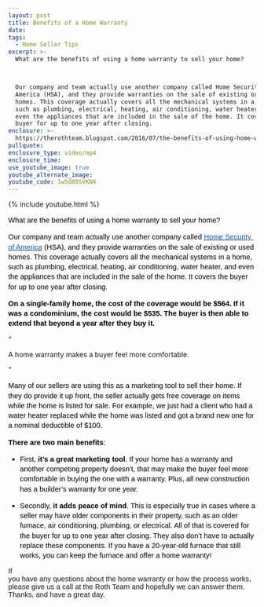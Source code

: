 ```yaml
---
layout: post
title: Benefits of a Home Warranty
date:
tags:
  - Home Seller Tips
excerpt: >-
  What are the benefits of using a home warranty to sell your home? 



  Our company and team actually use another company called Home Security of
  America (HSA), and they provide warranties on the sale of existing or used
  homes. This coverage actually covers all the mechanical systems in a home,
  such as plumbing, electrical, heating, air conditioning, water heater, and
  even the appliances that are included in the sale of the home. It covers the
  buyer for up to one year after closing.
enclosure: >-
  https://therothteam.blogspot.com/2016/07/the-benefits-of-using-home-warranty-to.html
pullquote:
enclosure_type: video/mp4
enclosure_time:
use_youtube_image: true
youtube_alternate_image:
youtube_code: 1w5d80SVKN4
---
```



{% include youtube.html %}

<div data-blogger-escaped-style="line-height: 1.38; margin-bottom: 0pt; margin-top: 0pt;" dir="ltr" style="margin-bottom:0pt; margin-top:0pt"><span style="line-height:1.38"></span><p><span style="line-height:1.38"><font data-blogger-escaped-style="background-color: transparent; color: black; font-family: &quot;arial&quot;; font-size: 14.666666666666666px; font-style: normal; font-variant: normal; font-weight: 400; text-decoration: none; vertical-align: baseline; white-space: pre-wrap;"><font style="background-color: transparent; font-size: 14.666666666666666px; font-style: normal; font-variant: normal; font-weight: 400; text-decoration: none; vertical-align: baseline; white-space: pre-wrap;"><font face="&quot;arial&quot;"><font color="#000000">What are the benefits of using a home warranty to sell your home? </font></font></font></font></span></p></div>

<div data-blogger-escaped-style="line-height: 1.38; margin-bottom: 0pt; margin-top: 0pt;" dir="ltr" style="margin-bottom:0pt; margin-top:0pt"><span style="line-height:1.38"></span></div>

<div data-blogger-escaped-style="line-height: 1.38; margin-bottom: 0pt; margin-top: 0pt;" dir="ltr" style="margin-bottom:0pt; margin-top:0pt"><span style="line-height:1.38"></span><p><span style="line-height:1.38"><font data-blogger-escaped-style="background-color: transparent; color: black; font-family: &quot;arial&quot;; font-size: 14.666666666666666px; font-style: normal; font-variant: normal; font-weight: 400; text-decoration: none; vertical-align: baseline; white-space: pre-wrap;"><font style="background-color: transparent; font-size: 14.666666666666666px; font-style: normal; font-variant: normal; font-weight: 400; text-decoration: none; vertical-align: baseline; white-space: pre-wrap;"><font face="&quot;arial&quot;"><font color="#000000">Our company and team actually use another company called </font></font></font></font><a data-blogger-escaped-style="text-decoration: none;" style="text-decoration:none" href="http://www.onlinehsa.com/"><font data-blogger-escaped-style="background-color: transparent; color: #1155cc; font-family: &quot;arial&quot;; font-size: 14.666666666666666px; font-style: normal; font-variant: normal; font-weight: 400; text-decoration: underline; vertical-align: baseline; white-space: pre-wrap;"><font style="background-color: transparent; font-size: 14.666666666666666px; font-style: normal; font-variant: normal; font-weight: 400; text-decoration: underline; vertical-align: baseline; white-space: pre-wrap;"><font face="&quot;arial&quot;"><font color="#1155cc">Home Security of America</font></font></font></font></a><font data-blogger-escaped-style="background-color: transparent; color: black; font-family: &quot;arial&quot;; font-size: 14.666666666666666px; font-style: normal; font-variant: normal; font-weight: 400; text-decoration: none; vertical-align: baseline; white-space: pre-wrap;"><font style="background-color: transparent; font-size: 14.666666666666666px; font-style: normal; font-variant: normal; font-weight: 400; text-decoration: none; vertical-align: baseline; white-space: pre-wrap;"><font face="&quot;arial&quot;"><font color="#000000"> (HSA), and they provide warranties on the sale of existing or used homes. This coverage actually covers all the mechanical systems in a home, such as plumbing, electrical, heating, air conditioning, water heater, and even the appliances that are included in the sale of the home. It covers the buyer for up to one year after closing. </font></font></font></font></span></p></div>

<div data-blogger-escaped-style="line-height: 1.38; margin-bottom: 0pt; margin-top: 0pt;" dir="ltr" style="margin-bottom:0pt; margin-top:0pt"><span style="line-height:1.38"></span></div>

<div data-blogger-escaped-style="line-height: 1.38; margin-bottom: 0pt; margin-top: 0pt;" dir="ltr" style="margin-bottom:0pt; margin-top:0pt"><span style="line-height:1.38"></span><p><span style="line-height:1.38"><font data-blogger-escaped-style="background-color: transparent; color: black; font-family: &quot;arial&quot;; font-size: 14.666666666666666px; font-style: normal; font-variant: normal; font-weight: 700; text-decoration: none; vertical-align: baseline; white-space: pre-wrap;"><font style="background-color: transparent; font-size: 14.666666666666666px; font-style: normal; font-variant: normal; font-weight: 700; text-decoration: none; vertical-align: baseline; white-space: pre-wrap;"><font face="&quot;arial&quot;"><font color="#000000">On a single-family home, the cost of the coverage would be $564. If it was a condominium, the cost would be $535. The buyer is then able to extend that beyond a year after they buy it.</font></font></font></font></span></p></div>

<div data-blogger-escaped-style="line-height: 1.38; margin-bottom: 0pt; margin-top: 0pt;" dir="ltr" style="margin-bottom:0pt; margin-top:0pt"><span style="line-height:1.38"></span></div>

<div class="quote-box"><p><font class="quote quote-left">&ldquo;</font></p><div class="quote-text"><p>A home warranty makes a buyer feel more comfortable.</p></div><p><font class="quote quote-right">&rdquo;</font></p></div>

<div data-blogger-escaped-style="line-height: 1.38; margin-bottom: 0pt; margin-top: 0pt;" dir="ltr" style="margin-bottom:0pt; margin-top:0pt"><span style="line-height:1.38"></span><p><span style="line-height:1.38"><font data-blogger-escaped-style="background-color: transparent; color: black; font-family: &quot;arial&quot;; font-size: 14.666666666666666px; font-style: normal; font-variant: normal; font-weight: 400; text-decoration: none; vertical-align: baseline; white-space: pre-wrap;"><font style="background-color: transparent; font-size: 14.666666666666666px; font-style: normal; font-variant: normal; font-weight: 400; text-decoration: none; vertical-align: baseline; white-space: pre-wrap;"><font face="&quot;arial&quot;"><font color="#000000">Many of our sellers are using this as a marketing tool to sell their home. If they do provide it up front, the seller actually gets free coverage on items while the home is listed for sale. For example, we just had a client who had a water heater replaced while the home was listed and got a brand new one for a nominal deductible of $100. </font></font></font></font></span></p></div>

<div data-blogger-escaped-style="line-height: 1.38; margin-bottom: 0pt; margin-top: 0pt;" dir="ltr" style="margin-bottom:0pt; margin-top:0pt"><span style="line-height:1.38"></span></div>

<div data-blogger-escaped-style="line-height: 1.38; margin-bottom: 0pt; margin-top: 0pt;" dir="ltr" style="margin-bottom:0pt; margin-top:0pt"><span style="line-height:1.38"></span><p><span style="line-height:1.38"><font data-blogger-escaped-style="background-color: transparent; color: black; font-family: &quot;arial&quot;; font-size: 14.666666666666666px; font-style: normal; font-variant: normal; font-weight: 700; text-decoration: none; vertical-align: baseline; white-space: pre-wrap;"><font style="background-color: transparent; font-size: 14.666666666666666px; font-style: normal; font-variant: normal; font-weight: 700; text-decoration: none; vertical-align: baseline; white-space: pre-wrap;"><font face="&quot;arial&quot;"><font color="#000000">There are two main benefits</font></font></font></font><font data-blogger-escaped-style="background-color: transparent; color: black; font-family: &quot;arial&quot;; font-size: 14.666666666666666px; font-style: normal; font-variant: normal; font-weight: 400; text-decoration: none; vertical-align: baseline; white-space: pre-wrap;"><font style="background-color: transparent; font-size: 14.666666666666666px; font-style: normal; font-variant: normal; font-weight: 400; text-decoration: none; vertical-align: baseline; white-space: pre-wrap;"><font face="&quot;arial&quot;"><font color="#000000">:</font></font></font></font></span></p></div>

* <div data-blogger-escaped-style="line-height: 1.38; margin-bottom: 0pt; margin-top: 0pt;" dir="ltr" style="margin-bottom:0pt; margin-top:0pt"><span style="line-height:1.38"></span><p><span style="line-height:1.38"><font data-blogger-escaped-style="background-color: transparent; color: black; font-family: &quot;arial&quot;; font-size: 14.666666666666666px; font-style: normal; font-variant: normal; font-weight: 400; text-decoration: none; vertical-align: baseline; white-space: pre-wrap;"><font style="background-color: transparent; font-size: 14.666666666666666px; font-style: normal; font-variant: normal; font-weight: 400; text-decoration: none; vertical-align: baseline; white-space: pre-wrap;"><font face="&quot;arial&quot;"><font color="#000000">First, </font></font></font></font><font data-blogger-escaped-style="background-color: transparent; color: black; font-family: &quot;arial&quot;; font-size: 14.666666666666666px; font-style: normal; font-variant: normal; font-weight: 700; text-decoration: none; vertical-align: baseline; white-space: pre-wrap;"><font style="background-color: transparent; font-size: 14.666666666666666px; font-style: normal; font-variant: normal; font-weight: 700; text-decoration: none; vertical-align: baseline; white-space: pre-wrap;"><font face="&quot;arial&quot;"><font color="#000000">it&rsquo;s a great marketing tool</font></font></font></font><font data-blogger-escaped-style="background-color: transparent; color: black; font-family: &quot;arial&quot;; font-size: 14.666666666666666px; font-style: normal; font-variant: normal; font-weight: 400; text-decoration: none; vertical-align: baseline; white-space: pre-wrap;"><font style="background-color: transparent; font-size: 14.666666666666666px; font-style: normal; font-variant: normal; font-weight: 400; text-decoration: none; vertical-align: baseline; white-space: pre-wrap;"><font face="&quot;arial&quot;"><font color="#000000">. If your home has a warranty and another competing property doesn&rsquo;t, that may make the buyer feel more comfortable in buying the one with a warranty. Plus, all new construction has a builder&rsquo;s warranty for one year. </font></font></font></font></span></p></div>
* <div data-blogger-escaped-style="line-height: 1.38; margin-bottom: 0pt; margin-top: 0pt;" dir="ltr" style="margin-bottom:0pt; margin-top:0pt"><span style="line-height:1.38"></span><p><span style="line-height:1.38"><font data-blogger-escaped-style="background-color: transparent; color: black; font-family: &quot;arial&quot;; font-size: 14.666666666666666px; font-style: normal; font-variant: normal; font-weight: 400; text-decoration: none; vertical-align: baseline; white-space: pre-wrap;"><font style="background-color: transparent; font-size: 14.666666666666666px; font-style: normal; font-variant: normal; font-weight: 400; text-decoration: none; vertical-align: baseline; white-space: pre-wrap;"><font face="&quot;arial&quot;"><font color="#000000">Secondly, </font></font></font></font><font data-blogger-escaped-style="background-color: transparent; color: black; font-family: &quot;arial&quot;; font-size: 14.666666666666666px; font-style: normal; font-variant: normal; font-weight: 700; text-decoration: none; vertical-align: baseline; white-space: pre-wrap;"><font style="background-color: transparent; font-size: 14.666666666666666px; font-style: normal; font-variant: normal; font-weight: 700; text-decoration: none; vertical-align: baseline; white-space: pre-wrap;"><font face="&quot;arial&quot;"><font color="#000000">it adds peace of mind</font></font></font></font><font data-blogger-escaped-style="background-color: transparent; color: black; font-family: &quot;arial&quot;; font-size: 14.666666666666666px; font-style: normal; font-variant: normal; font-weight: 400; text-decoration: none; vertical-align: baseline; white-space: pre-wrap;"><font style="background-color: transparent; font-size: 14.666666666666666px; font-style: normal; font-variant: normal; font-weight: 400; text-decoration: none; vertical-align: baseline; white-space: pre-wrap;"><font face="&quot;arial&quot;"><font color="#000000">. This is especially true in cases where a seller may have older components in their property, such as an older furnace, air conditioning, plumbing, or electrical. All of that is covered for the buyer for up to one year after closing. They also don&rsquo;t have to actually replace these components. If you have a 20-year-old furnace that still works, you can keep the furnace and offer a home warranty!</font></font></font></font></span></p></div>

<div><p><font data-blogger-escaped-style="font-family: &quot;arial&quot;;"><font face="&quot;arial&quot;"> </font></font></p></div>

<font data-blogger-escaped-style="font-family: &quot;arial&quot;; font-size: 14.6667px; vertical-align: baseline; white-space: pre-wrap;"><font style="font-size: 14.6667px; vertical-align: baseline; white-space: pre-wrap;"><font face="&quot;arial&quot;">If you have any questions about the home warranty or how the process works, please give us a call at the Roth Team and hopefully we can answer them. Thanks, and have a great day. </font></font></font>